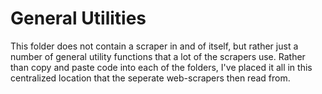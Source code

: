 # General Utilities 

This folder does not contain a scraper in and of itself, but rather just a number of general utility functions that a lot of the scrapers use. Rather than copy and paste code into each of the folders, I've placed it all in this centralized location that the seperate web-scrapers then read from. 
